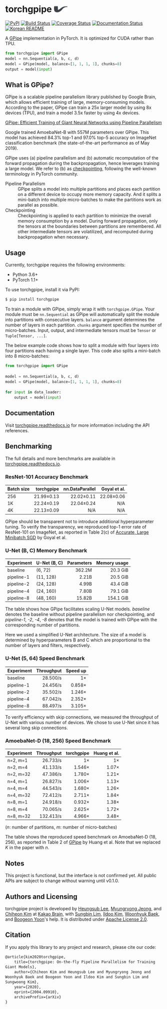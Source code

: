 # torchgpipe <img src="docs/_static/not-pipe.svg" height="20" />

[![PyPI](https://img.shields.io/pypi/v/torchgpipe.svg)](https://pypi.org/project/torchgpipe)
[![Build Status](https://travis-ci.org/kakaobrain/torchgpipe.svg?branch=master)](https://travis-ci.org/kakaobrain/torchgpipe)
[![Coverage Status](https://coveralls.io/repos/github/KakaoBrain/torchgpipe/badge.svg?branch=master)](https://coveralls.io/github/KakaoBrain/torchgpipe?branch=master)
[![Documentation Status](https://readthedocs.org/projects/torchgpipe/badge/?version=latest)](https://torchgpipe.readthedocs.io/en/latest/?badge=latest)
[![Korean README](https://img.shields.io/badge/readme-korean-blue.svg)](README.ko.md)

A [GPipe](https://arxiv.org/abs/1811.06965) implementation in PyTorch. It is
optimized for CUDA rather than TPU.

```python
from torchgpipe import GPipe
model = nn.Sequential(a, b, c, d)
model = GPipe(model, balance=[1, 1, 1, 1], chunks=8)
output = model(input)
```

## What is GPipe?

GPipe is a scalable pipeline parallelism library published by Google Brain,
which allows efficient training of large, memory-consuming models. According to
the paper, GPipe can train a 25x larger model by using 8x devices (TPU), and
train a model 3.5x faster by using 4x devices.

[GPipe: Efficient Training of Giant Neural Networks using Pipeline Parallelism](https://arxiv.org/abs/1811.06965)

Google trained AmoebaNet-B with 557M parameters over GPipe. This model has
achieved 84.3% top-1 and 97.0% top-5 accuracy on ImageNet classification
benchmark (the state-of-the-art performance as of May 2019).

GPipe uses (a) pipeline parallelism and (b) automatic recomputation of the
forward propagation during the backpropagation, hence leverages training a
large model. We refer to (b) as [checkpointing][], following the well-known
terminology in PyTorch community.

[checkpointing]: https://pytorch.org/docs/stable/checkpoint.html

<dl>
<dt>Pipeline Parallelism</dt>
<dd>GPipe splits a model into multiple partitions and places each partition on
    a different device to occupy more memory capacity. And it splits a
    mini-batch into multiple micro-batches to make the partitions work as
    parallel as possible.</dd>

<dt>Checkpointing</dt>
<dd>Checkpointing is applied to each partition to minimize the overall memory
    consumption by a model. During forward propagation, only the tensors at the
    boundaries between partitions are remembered. All other intermediate
    tensors are volatilized, and recomputed during backpropagation when
    necessary.</dd>
</dl>

## Usage

Currently, torchgpipe requires the following environments:

- Python 3.6+
- PyTorch 1.1+

To use torchgpipe, install it via PyPI:

```sh
$ pip install torchgpipe
```

To train a module with GPipe, simply wrap it with `torchgpipe.GPipe`. Your
module must be `nn.Sequential` as GPipe will automatically split the module
into partitions with consecutive layers. `balance` argument determines the
number of layers in each partition. `chunks` argument specifies the number of
micro-batches. Input, output, and intermediate tensors must be `Tensor` or
`Tuple[Tensor, ...]`.

The below example code shows how to split a module with four layers into four
partitions each having a single layer. This code also splits a mini-batch into
8 micro-batches:

```python
from torchgpipe import GPipe

model = nn.Sequential(a, b, c, d)
model = GPipe(model, balance=[1, 1, 1, 1], chunks=8)

for input in data_loader:
    output = model(input)
```

## Documentation

Visit [torchgpipe.readthedocs.io][rtd] for more information including the API
references.

[rtd]: https://torchgpipe.readthedocs.io/

## Benchmarking

The full details and more benchmarks are available in
[torchgpipe.readthedocs.io][rtd-benchmarks].

[rtd-benchmarks]: https://torchgpipe.readthedocs.io/en/stable/benchmarks.html

### ResNet-101 Accuracy Benchmark

Batch size | torchgpipe | nn.DataParallel | Goyal et al.
---------- | ---------: | --------------: | -----------:
256        | 21.99±0.13 |      22.02±0.11 |   22.08±0.06
1K         | 22.24±0.19 |      22.04±0.24 |          N/A
4K         | 22.13±0.09 |             N/A |          N/A

GPipe should be transparent not to introduce additional hyperparameter tuning.
To verify the transparency, we reproduced top-1 error rate of ResNet-101 on
ImageNet, as reported in Table 2(c) of [Accurate, Large Minibatch
SGD](https://arxiv.org/abs/1706.02677) by Goyal et al.

### U-Net (B, C) Memory Benchmark

Experiment | U-Net (B, C) | Parameters | Memory usage
---------- | ------------ | ---------: | -----------:
baseline   | (6, 72)      |     362.2M |     20.3 GiB
pipeline-1 | (11, 128)    |      2.21B |     20.5 GiB
pipeline-2 | (24, 128)    |      4.99B |     43.4 GiB
pipeline-4 | (24, 160)    |      7.80B |     79.1 GiB
pipeline-8 | (48, 160)    |     15.82B |    154.1 GiB

The table shows how GPipe facilitates scaling U-Net models. *baseline* denotes
the baseline without pipeline parallelism nor checkpointing, and *pipeline-1*,
*-2*, *-4*, *-8* denotes that the model is trained with GPipe with the
corresponding number of partitions.

Here we used a simplified U-Net architecture. The size of a model is determined
by hyperparameters B and C which are proportional to the number of layers and
filters, respectively.

### U-Net (5, 64) Speed Benchmark

Experiment | Throughput | Speed up
---------- | ---------: | -------:
baseline   |   28.500/s |       1×
pipeline-1 |   24.456/s |   0.858×
pipeline-2 |   35.502/s |   1.246×
pipeline-4 |   67.042/s |   2.352×
pipeline-8 |   88.497/s |   3.105×

To verify efficiency with skip connections, we measured the throughput of U-Net
with various number of devices. We chose to use U-Net since it has several long
skip connections.

### AmoebaNet-D (18, 256) Speed Benchmark

Experiment | Throughput | torchgpipe | Huang et al.
---------- | ---------: | ---------: | -----------:
n=2, m=1   |   26.733/s |         1× |           1×
n=2, m=4   |   41.133/s |     1.546× |        1.07×
n=2, m=32  |   47.386/s |     1.780× |        1.21×
n=4, m=1   |   26.827/s |     1.006× |        1.13×
n=4, m=4   |   44.543/s |     1.680× |        1.26×
n=4, m=32  |   72.412/s |     2.711× |        1.84×
n=8, m=1   |   24.918/s |     0.932× |        1.38×
n=8, m=4   |   70.065/s |     2.625× |        1.72×
n=8, m=32  |  132.413/s |     4.966× |        3.48×

(*n*: number of partitions, *m*: number of micro-batches)

The table shows the reproduced speed benchmark on AmoebaNet-D (18, 256), as
reported in Table 2 of [GPipe](https://arxiv.org/abs/1811.06965) by Huang et
al. Note that we replaced *K* in the paper with *n*.

## Notes

This project is functional, but the interface is not confirmed yet. All public
APIs are subject to change without warning until v0.1.0.

## Authors and Licensing

torchgpipe project is developed by [Heungsub Lee][], [Myungryong Jeong][], and
[Chiheon Kim][] at [Kakao Brain][], with [Sungbin Lim][], [Ildoo Kim][],
[Woonhyuk Baek][], and [Boogeon Yoon][]'s help. It is distributed under [Apache
License 2.0](LICENSE).

[Kakao Brain]: https://kakaobrain.com/
[Heungsub Lee]: https://subl.ee/
[Myungryong Jeong]: https://github.com/mrJeong
[Chiheon Kim]: https://github.com/chiheonk
[Sungbin Lim]: https://github.com/sungbinlim
[Ildoo Kim]: https://github.com/ildoonet
[Woonhyuk Baek]: https://github.com/wbaek
[Boogeon Yoon]: https://github.com/bgyoon

## Citation

If you apply this library to any project and research, please cite our code:

```
@article{kim2020torchgpipe,
    title={torchgpipe: On-the-fly Pipeline Parallelism for Training Giant Models},
    author={Chiheon Kim and Heungsub Lee and Myungryong Jeong and Woonhyuk Baek and Boogeon Yoon and Ildoo Kim and Sungbin Lim and Sungwoong Kim},
    year={2020},
    eprint={2004.09910},
    archivePrefix={arXiv}
}
```
